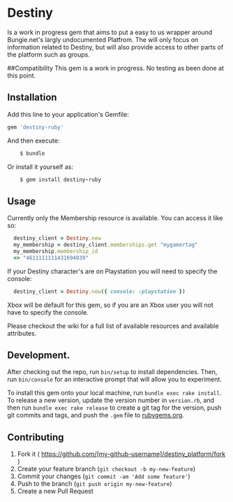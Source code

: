# Destiny
Is a work in progress gem that aims to put a easy to us wrapper around Bungie.net's largly undocumented Platfrom.  The will only focus on information related to Destiny, but will also provide access to other parts of the platform such as groups.

##Compatibility
This gem is a work in progress.  No testing as been done at this point.

## Installation
Add this line to your application's Gemfile:

```ruby
gem 'destiny-ruby'
```

And then execute:
```ruby    
    $ bundle
```
    
Or install it yourself as:
```ruby
    $ gem install destiny-ruby
```

## Usage
Currently only the Membership resource is available.  You can access it like so:

````ruby
  destiny_client = Destiny.new
  my_membership = destiny_client.memberships.get "mygamertag"
  my_membership.membership_id
  => "4611111111431694039"
````

If your Destiny character's are on Playstation you will need to specify the console:

````ruby
  destiny_client = Destiny.new({ console: :playstation })
````

Xbox will be default for this gem, so if you are an Xbox user you will not have to specify the console.

Please checkout the wiki for a full list of available resources and available attributes.

## Development.

After checking out the repo, run `bin/setup` to install dependencies. Then, run `bin/console` for an interactive prompt that will allow you to experiment. 

To install this gem onto your local machine, run `bundle exec rake install`. To release a new version, update the version number in `version.rb`, and then run `bundle exec rake release` to create a git tag for the version, push git commits and tags, and push the `.gem` file to [rubygems.org](https://rubygems.org).

## Contributing

1. Fork it ( https://github.com/[my-github-username]/destiny_platform/fork )
2. Create your feature branch (`git checkout -b my-new-feature`)
3. Commit your changes (`git commit -am 'Add some feature'`)
4. Push to the branch (`git push origin my-new-feature`)
5. Create a new Pull Request

##
